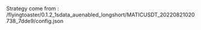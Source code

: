 Strategy come from : /flyingtoaster/0.1.2_1sdata_auenabled_longshort/MATICUSDT_20220821020738_7dde9/config.json